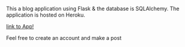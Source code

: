 This a blog application using Flask & the database is SQLAlchemy. The application is hosted on Heroku.

[link to App!](https://pushkar-laulkar-flask-web-app.herokuapp.com)

Feel free to create an account and make a post

